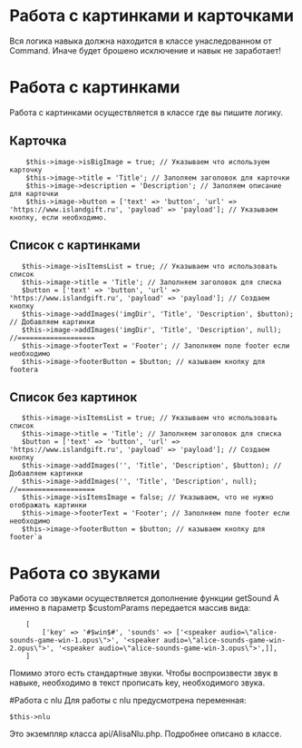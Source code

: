 # Работа с картинками и карточками
Вся логика навыка должна находится в классе унаследованном от Command. Иначе будет брошено исключение и навык не заработает!

# Работа с картинками
Работа с картинками осуществляется в классе где вы пишите логику.
## Карточка
```$xslt
    $this->image->isBigImage = true; // Указываем что используем карточку
    $this->image->title = 'Title'; // Заполяем заголовок для карточки
    $this->image->description = 'Description'; // Заполяем описание для карточки
    $this->image->button = ['text' => 'button', 'url' => 'https://www.islandgift.ru', 'payload' => 'payload']; // Указываем кнопку, если необходимо. 
```
## Список с картинками
```$xslt
   $this->image->isItemsList = true; // Указываем что использовать список
   $this->image->title = 'Title'; // Заполняем заголовок для списка
   $button = ['text' => 'button', 'url' => 'https://www.islandgift.ru', 'payload' => 'payload']; // Создаем кнопку
   $this->image->addImages('imgDir', 'Title', 'Description', $button); // Добавляем картинки 
   $this->image->addImages('imgDir', 'Title', 'Description', null);    //===================
   $this->image->footerText = 'Footer'; // Заполняем поле footer если необходимо
   $this->image->footerButton = $button; // казываем кнопку для footera
```
## Список без картинок
```$xslt
   $this->image->isItemsList = true; // Указываем что использовать список
   $this->image->title = 'Title'; // Заполняем заголовок для списка
   $button = ['text' => 'button', 'url' => 'https://www.islandgift.ru', 'payload' => 'payload']; // Создаем кнопку
   $this->image->addImages('', 'Title', 'Description', $button); // Добавляем картинки 
   $this->image->addImages('', 'Title', 'Description', null);    //===================
   $this->image->isItemsImage = false; // Указываем, что не нужно отображать картинки
   $this->image->footerText = 'Footer'; // Заполняем поле footer если необходимо
   $this->image->footerButton = $button; // казываем кнопку для footer`a
```

# Работа со звуками
Работа со звуками осуществляется дополнение функции getSound
А именно в параметр $customParams передается массив вида:
```$xslt
    [
        ['key' => '#$win$#', 'sounds' => ['<speaker audio=\"alice-sounds-game-win-1.opus\">', '<speaker audio=\"alice-sounds-game-win-2.opus\">', '<speaker audio=\"alice-sounds-game-win-3.opus\">',]],
    ]
```
Помимо этого есть стандартные звуки.
Чтобы воспроизвести звук в навыке, необходимо в текст прописать key, необходимого звука.

#Работа с nlu
Для работы с nlu предусмотрена переменная:
```$xslt
$this->nlu
```
Это экземпляр класса api/AlisaNlu.php.
Подробнее описано в классе.